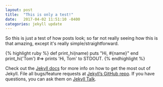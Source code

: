 ```yaml
---
layout: post
title:  "This is only a test!"
date:   2017-04-02 11:51:10 -0400
categories: jekyll update
---
```

So this is just a test of how posts look; so far not really seeing how this is that amazing, except it's really simple/straightforward.

{% highlight ruby %}
def print_hi(name)
  puts "Hi, #{name}"
end
print_hi('Tom')
#=> prints 'Hi, Tom' to STDOUT.
{% endhighlight %}

Check out the [Jekyll docs][jekyll-docs] for more info on how to get the most out of Jekyll. File all bugs/feature requests at [Jekyll’s GitHub repo][jekyll-gh]. If you have questions, you can ask them on [Jekyll Talk][jekyll-talk].

[jekyll-docs]: https://jekyllrb.com/docs/home
[jekyll-gh]:   https://github.com/jekyll/jekyll
[jekyll-talk]: https://talk.jekyllrb.com/
